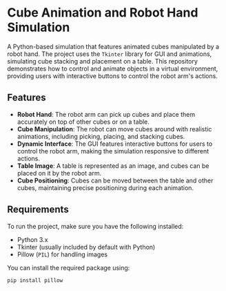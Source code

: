 # Cube Animation and Robot Hand Simulation

A Python-based simulation that features animated cubes manipulated by a robot hand. The project uses the `Tkinter` library for GUI and animations, simulating cube stacking and placement on a table. This repository demonstrates how to control and animate objects in a virtual environment, providing users with interactive buttons to control the robot arm's actions.

## Features

- **Robot Hand**: The robot arm can pick up cubes and place them accurately on top of other cubes or on a table.
- **Cube Manipulation**: The robot can move cubes around with realistic animations, including picking, placing, and stacking cubes.
- **Dynamic Interface**: The GUI features interactive buttons for users to control the robot arm, making the simulation responsive to different actions.
- **Table Image**: A table is represented as an image, and cubes can be placed on it by the robot arm.
- **Cube Positioning**: Cubes can be moved between the table and other cubes, maintaining precise positioning during each animation.

## Requirements

To run the project, make sure you have the following installed:

- Python 3.x
- Tkinter (usually included by default with Python)
- Pillow (`PIL`) for handling images

You can install the required package using:

```bash
pip install pillow
